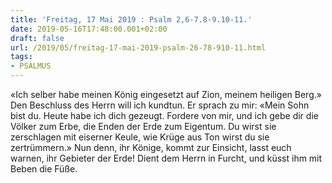 ```yaml
---
title: 'Freitag, 17 Mai 2019 : Psalm 2,6-7.8-9.10-11.'
date: 2019-05-16T17:48:00.001+02:00
draft: false
url: /2019/05/freitag-17-mai-2019-psalm-26-78-910-11.html
tags: 
- PSALMUS
---
```


«Ich selber habe meinen König eingesetzt auf Zion, meinem heiligen Berg.» Den Beschluss des Herrn will ich kundtun. Er sprach zu mir: «Mein Sohn bist du. Heute habe ich dich gezeugt. Fordere von mir, und ich gebe dir die Völker zum Erbe, die Enden der Erde zum Eigentum. Du wirst sie zerschlagen mit eiserner Keule, wie Krüge aus Ton wirst du sie zertrümmern.» Nun denn, ihr Könige, kommt zur Einsicht, lasst euch warnen, ihr Gebieter der Erde! Dient dem Herrn in Furcht, und küsst ihm mit Beben die Füße.